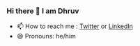 ### Hi there 👋 I am Dhruv

<!--
**therealdhruv/therealdhruv** is a ✨ _special_ ✨ repository because its `README.md` (this file) appears on your GitHub profile. -->

<!-- Here are some ideas to get you started:

- 🔭 I’m currently working on o'town
- 🌱 I’m currently learning android dev
- 🤔 I’m looking for help with kotlin -->
- 📫 How to reach me : [Twitter](https://twitter.com/thereal_dhruv) or [LinkedIn](https://www.linkedin.com/in/dhruv-pankaj-patel-550a16204/)
- 😄 Pronouns: he/him
<!-- - 
- 👯 I’m looking to collaborate on ...
- 💬 Ask me about ... -->
<!--
- ⚡ Fun fact: ...
-->

